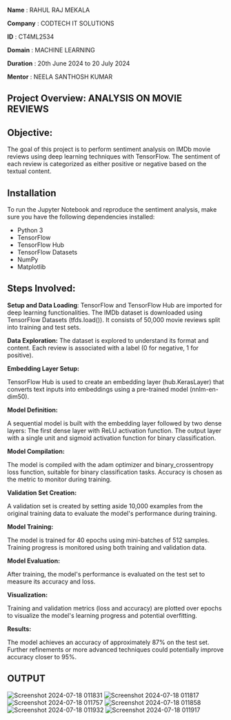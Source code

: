 **Name** : RAHUL RAJ MEKALA

**Company** : CODTECH IT SOLUTIONS

**ID** : CT4ML2534

**Domain** : MACHINE LEARNING

**Duration** : 20th June 2024 to 20 July 2024

**Mentor** : NEELA SANTHOSH KUMAR

## **Project Overview: ANALYSIS ON MOVIE REVIEWS**

## Objective:

The goal of this project is to perform sentiment analysis on IMDb movie reviews using deep learning techniques with TensorFlow. The sentiment of each review is categorized as either positive or negative based on the textual content.

## Installation

To run the Jupyter Notebook and reproduce the sentiment analysis, make sure you have the following dependencies installed:

- Python 3
- TensorFlow
- TensorFlow Hub
- TensorFlow Datasets
- NumPy
- Matplotlib

## Steps Involved:
**Setup and Data Loading**:
  TensorFlow and TensorFlow Hub are imported for deep learning functionalities.
The IMDb dataset is downloaded using TensorFlow Datasets (tfds.load()). It consists of 50,000 movie reviews split into training and test sets.

**Data Exploration:** 
The dataset is explored to understand its format and content. Each review is associated with a label (0 for negative, 1 for positive).

**Embedding Layer Setup:**

TensorFlow Hub is used to create an embedding layer (hub.KerasLayer) that converts text inputs into embeddings using a pre-trained model (nnlm-en-dim50).

**Model Definition:**

A sequential model is built with the embedding layer followed by two dense layers:
The first dense layer with ReLU activation function.
The output layer with a single unit and sigmoid activation function for binary classification.

**Model Compilation:**

The model is compiled with the adam optimizer and binary_crossentropy loss function, suitable for binary classification tasks. Accuracy is chosen as the metric to monitor during training.

**Validation Set Creation:**

A validation set is created by setting aside 10,000 examples from the original training data to evaluate the model's performance during training.

**Model Training:** 

The model is trained for 40 epochs using mini-batches of 512 samples. Training progress is monitored using both training and validation data.

**Model Evaluation:**

After training, the model's performance is evaluated on the test set to measure its accuracy and loss.

**Visualization:**

Training and validation metrics (loss and accuracy) are plotted over epochs to visualize the model's learning progress and potential overfitting.

**Results:**

The model achieves an accuracy of approximately 87% on the test set. Further refinements or more advanced techniques could potentially improve accuracy closer to 95%.


## OUTPUT
![Screenshot 2024-07-18 011831](https://github.com/user-attachments/assets/f70796c6-3eed-48a8-bacf-88f66c8ed011)
![Screenshot 2024-07-18 011817](https://github.com/user-attachments/assets/bb0459ab-06c3-47f5-becd-832b55f58f34)
![Screenshot 2024-07-18 011757](https://github.com/user-attachments/assets/c222df47-2d36-4712-b3af-a5c84db6841a)
![Screenshot 2024-07-18 011858](https://github.com/user-attachments/assets/c5f0b1fa-57f0-4472-ad5c-3d7f74a5a56a)
![Screenshot 2024-07-18 011932](https://github.com/user-attachments/assets/7f85c33a-9d9a-4db5-b121-990e8186f218)
![Screenshot 2024-07-18 011917](https://github.com/user-attachments/assets/5bddca47-d5af-4e3c-9a0c-9f1a5ec2c33f)


